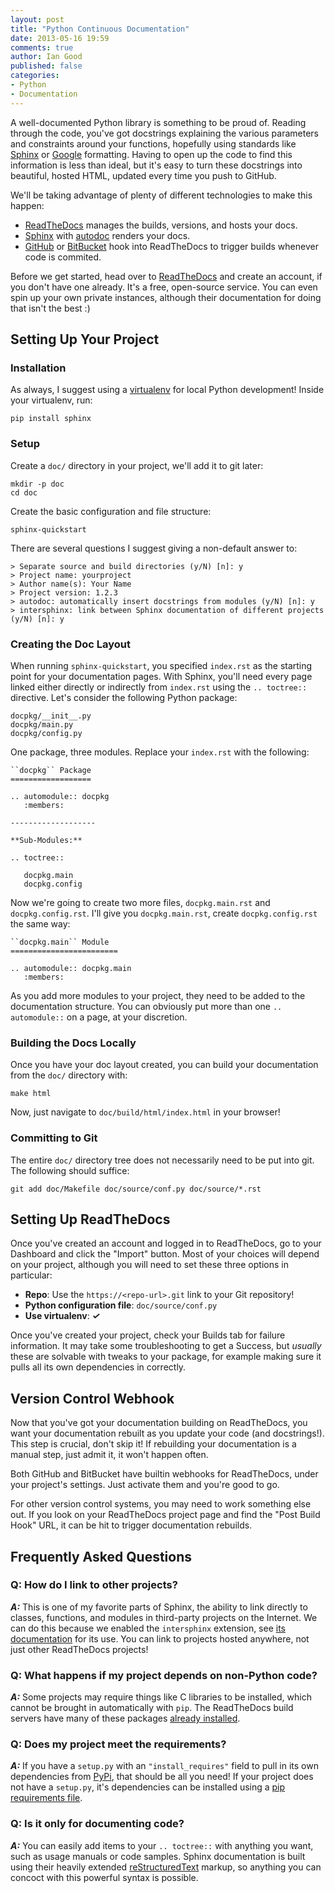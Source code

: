 ```yaml
---
layout: post
title: "Python Continuous Documentation"
date: 2013-05-16 19:59
comments: true
author: Ian Good
published: false
categories: 
- Python
- Documentation
---
```


A well-documented Python library is something to be proud of. Reading through
the code, you've got docstrings explaining the various parameters and
constraints around your functions, hopefully using standards like [Sphinx][1]
or [Google][13] formatting. Having to open up the code to find this information
is less than ideal, but it's easy to turn these docstrings into beautiful,
hosted HTML, updated every time you push to GitHub.

We'll be taking advantage of plenty of different technologies to make this
happen:

* [ReadTheDocs][2] manages the builds, versions, and hosts your docs.
* [Sphinx][3] with [autodoc][4] renders your docs.
* [GitHub][5] or [BitBucket][6] hook into ReadTheDocs to trigger builds
  whenever code is commited.

Before we get started, head over to [ReadTheDocs][2] and create an account, if
you don't have one already. It's a free, open-source service. You can even spin
up your own private instances, although their documentation for doing that
isn't the best :)

<!--More-->

## Setting Up Your Project

### Installation

As always, I suggest using a [virtualenv][7] for local Python development!
Inside your virtualenv, run:

    pip install sphinx
    
### Setup

Create a `doc/` directory in your project, we'll add it to git later:

    mkdir -p doc
    cd doc

Create the basic configuration and file structure:

    sphinx-quickstart

There are several questions I suggest giving a non-default answer to:

    > Separate source and build directories (y/N) [n]: y
    > Project name: yourproject
    > Author name(s): Your Name
    > Project version: 1.2.3
    > autodoc: automatically insert docstrings from modules (y/N) [n]: y
    > intersphinx: link between Sphinx documentation of different projects (y/N) [n]: y

### Creating the Doc Layout

When running `sphinx-quickstart`, you specified `index.rst` as the starting
point for your documentation pages. With Sphinx, you'll need every page linked
either directly or indirectly from `index.rst` using the `.. toctree::`
directive. Let's consider the following Python package:

    docpkg/__init__.py
    docpkg/main.py
    docpkg/config.py

One package, three modules. Replace your `index.rst` with the following:

    ``docpkg`` Package
    ==================

    .. automodule:: docpkg
       :members:

    -------------------
    
    **Sub-Modules:**
    
    .. toctree::

       docpkg.main
       docpkg.config
       
Now we're going to create two more files, `docpkg.main.rst` and
`docpkg.config.rst`.  I'll give you `docpkg.main.rst`, create
`docpkg.config.rst` the same way:

    ``docpkg.main`` Module
    ========================
    
    .. automodule:: docpkg.main
       :members:
       
As you add more modules to your project, they need to be added to the
documentation structure. You can obviously put more than one `.. automodule::`
on a page, at your discretion.

### Building the Docs Locally

Once you have your doc layout created, you can build your documentation from the
`doc/` directory with:

    make html

Now, just navigate to `doc/build/html/index.html` in your browser!

### Committing to Git

The entire `doc/` directory tree does not necessarily need to be put into git.
The following should suffice:

    git add doc/Makefile doc/source/conf.py doc/source/*.rst

## Setting Up ReadTheDocs

Once you've created an account and logged in to ReadTheDocs, go to your
Dashboard and click the "Import" button. Most of your choices will depend on
your project, although you will need to set these three options in particular:

* **Repo**: Use the `https://<repo-url>.git` link to your Git repository!
* **Python configuration file**: `doc/source/conf.py`
* **Use virtualenv**: ***&#x2713;***

Once you've created your project, check your Builds tab for failure
information.  It may take some troubleshooting to get a Success, but *usually*
these are solvable with tweaks to your package, for example making sure it
pulls all its own dependencies in correctly.

## Version Control Webhook

Now that you've got your documentation building on ReadTheDocs, you want your
documentation rebuilt as you update your code (and docstrings!). This step is
crucial, don't skip it! If rebuilding your documentation is a manual step, just
admit it, it won't happen often.

Both GitHub and BitBucket have builtin webhooks for ReadTheDocs, under your
project's settings. Just activate them and you're good to go.

For other version control systems, you may need to work something else out. If
you look on your ReadTheDocs project page and find the "Post Build Hook" URL, it
can be hit to trigger documentation rebuilds.

## Frequently Asked Questions

### Q: How do I link to other projects?

***A:*** This is one of my favorite parts of Sphinx, the ability to link
directly to classes, functions, and modules in third-party projects on the
Internet. We can do this because we enabled the `intersphinx` extension, see
[its documentation][8] for its use. You can link to projects hosted anywhere,
not just other ReadTheDocs projects!

### Q: What happens if my project depends on non-Python code?

***A:*** Some projects may require things like C libraries to be installed,
which cannot be brought in automatically with `pip`. The ReadTheDocs build
servers have many of these packages [already installed][9].

### Q: Does my project meet the requirements?

***A:*** If you have a `setup.py` with an `"install_requires"` field to pull in
its own dependencies from [PyPi][10], that should be all you need! If your
project does not have a `setup.py`, it's dependencies can be installed using a
[pip requirements file][11].

### Q: Is it only for documenting code?

***A:*** You can easily add items to your ``.. toctree::`` with anything you
want, such as usage manuals or code samples. Sphinx documentation is built
using their heavily extended [reStructuredText][12] markup, so anything you can
concoct with this powerful syntax is possible.

[1]: http://pythonhosted.org/an_example_pypi_project/sphinx.html#full-code-example
[2]: http://readthedocs.org/
[3]: http://sphinx-doc.org/
[4]: http://sphinx-doc.org/latest/ext/autodoc.html
[5]: https://github.com/
[6]: https://bitbucket.org/
[7]: http://www.virtualenv.org/en/latest/
[8]: http://sphinx-doc.org/latest/ext/intersphinx.html
[9]: http://read-the-docs.readthedocs.org/en/latest/builds.html#packages-installed-in-the-build-environment
[10]: https://pypi.python.org/pypi
[11]: http://www.pip-installer.org/en/latest/requirements.html#requirements-files
[12]: http://sphinx-doc.org/rest.html
[13]: http://google-styleguide.googlecode.com/svn/trunk/pyguide.html?showone=Comments#Comments

